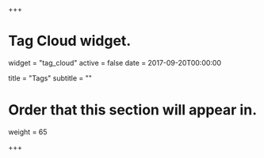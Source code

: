 +++
# Tag Cloud widget.
widget = "tag_cloud"
active = false 
date = 2017-09-20T00:00:00

title = "Tags"
subtitle = ""

# Order that this section will appear in.
weight = 65

+++
